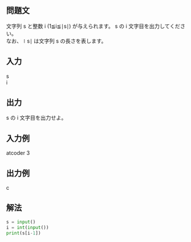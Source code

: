 ## 問題文
文字列 s と整数 i (1≦i≦∣s∣) が与えられます。 
s の i 文字目を出力してください。  
なお、∣s∣ は文字列 s の長さを表します。
## 入力
s  
i
## 出力
s の i 文字目を出力せよ。
## 入力例
atcoder
3
## 出力例
c
## 解法

```python
s = input()
i = int(input())
print(s[i-1])